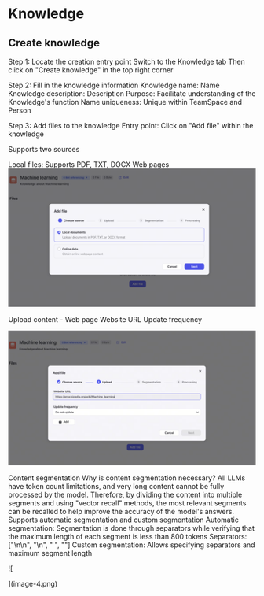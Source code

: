 # Knowledge

## Create knowledge
Step 1: Locate the creation entry point
Switch to the Knowledge tab
Then click on "Create knowledge" in the top right corner

Step 2: Fill in the knowledge information
Knowledge name: Name
Knowledge description: Description Purpose:
Facilitate understanding of the Knowledge's function
Name uniqueness: Unique within TeamSpace and Person

Step 3: Add files to the knowledge
Entry point: Click on "Add file" within the knowledge

Supports two sources

Local files: Supports PDF, TXT, DOCX
Web pages
![Alt text](image-2.png)

Upload content - Web page
Website URL
Update frequency

![Alt text](image-3.png)

Content segmentation
Why is content segmentation necessary?
All LLMs have token count limitations, and very long content cannot be fully processed by the model. Therefore, by dividing the content into multiple segments and using "vector recall" methods, the most relevant segments can be recalled to help improve the accuracy of the model's answers.
Supports automatic segmentation and custom segmentation
Automatic segmentation:
Segmentation is done through separators while verifying that the maximum length of each segment is less than 800 tokens
Separators: ["\n\n", "\n", " ", ""]
Custom segmentation:
Allows specifying separators and maximum segment length


![
    
    
](image-4.png)